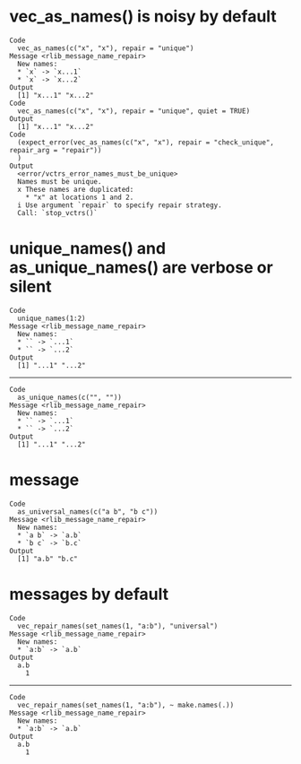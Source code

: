 # vec_as_names() is noisy by default

    Code
      vec_as_names(c("x", "x"), repair = "unique")
    Message <rlib_message_name_repair>
      New names:
      * `x` -> `x...1`
      * `x` -> `x...2`
    Output
      [1] "x...1" "x...2"
    Code
      vec_as_names(c("x", "x"), repair = "unique", quiet = TRUE)
    Output
      [1] "x...1" "x...2"
    Code
      (expect_error(vec_as_names(c("x", "x"), repair = "check_unique", repair_arg = "repair"))
      )
    Output
      <error/vctrs_error_names_must_be_unique>
      Names must be unique.
      x These names are duplicated:
        * "x" at locations 1 and 2.
      i Use argument `repair` to specify repair strategy.
      Call: `stop_vctrs()`

# unique_names() and as_unique_names() are verbose or silent

    Code
      unique_names(1:2)
    Message <rlib_message_name_repair>
      New names:
      * `` -> `...1`
      * `` -> `...2`
    Output
      [1] "...1" "...2"

---

    Code
      as_unique_names(c("", ""))
    Message <rlib_message_name_repair>
      New names:
      * `` -> `...1`
      * `` -> `...2`
    Output
      [1] "...1" "...2"

# message

    Code
      as_universal_names(c("a b", "b c"))
    Message <rlib_message_name_repair>
      New names:
      * `a b` -> `a.b`
      * `b c` -> `b.c`
    Output
      [1] "a.b" "b.c"

# messages by default

    Code
      vec_repair_names(set_names(1, "a:b"), "universal")
    Message <rlib_message_name_repair>
      New names:
      * `a:b` -> `a.b`
    Output
      a.b 
        1 

---

    Code
      vec_repair_names(set_names(1, "a:b"), ~ make.names(.))
    Message <rlib_message_name_repair>
      New names:
      * `a:b` -> `a.b`
    Output
      a.b 
        1 

